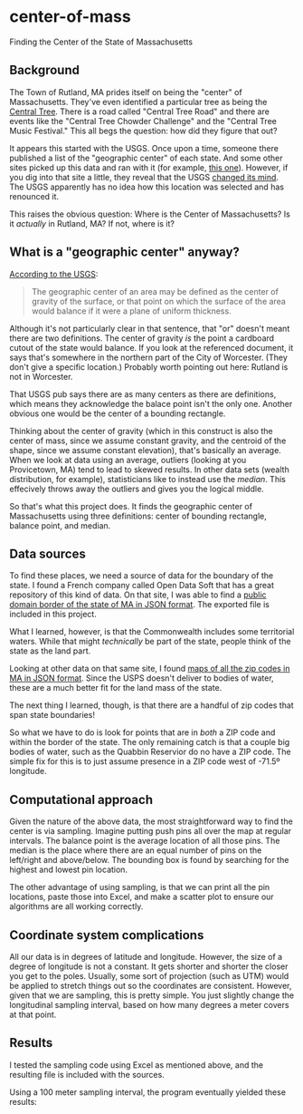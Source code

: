 # center-of-mass
Finding the Center of the State of Massachusetts

## Background

The Town of Rutland, MA prides itself on being the "center" of Massachusetts. They've even identified a particular tree as being the [Central Tree](https://www.google.com/maps/place/Central+Tree,+Geographical+Center+of+Massachusetts/@42.3773906,-71.9280109,17z/data=!4m13!1m7!3m6!1s0x89e3ffb63a179009:0xd3499f926e9ce6d6!2sCentral+Tree+Rd,+Rutland,+MA!3b1!8m2!3d42.3773906!4d-71.9258222!3m4!1s0x89e3ff4c6945dae3:0xc8d8503a3a6d63c5!8m2!3d42.3780333!4d-71.9265767). There is a road called "Central Tree Road" and there are events like the "Central Tree Chowder Challenge" and the "Central Tree Music Festival." This all begs the question: how did they figure that out?

It appears this started with the USGS. Once upon a time, someone there published a list of the "geographic center" of each state. And some other sites picked up this data and ran with it (for example, [this one](https://www.netstate.com/states/geography/ma_geography.htm)). However, if you dig into that site a little, they reveal that the USGS [changed its mind](https://www.netstate.com/subdocuments/geographic_center.htm). The USGS apparently has no idea how this location was selected and has renounced it.

This raises the obvious question: Where is the Center of Massachusetts? Is it *actually* in Rutland, MA? If not, where is it?

## What is a "geographic center" anyway?

[According to the USGS](https://pubs.er.usgs.gov/publication/70039437):
> The geographic center of an area may be defined as the center of gravity of the surface, or that point on which the surface of the area would balance if it were a plane of uniform thickness.

Although it's not particularly clear in that sentence, that "or" doesn't meant there are two definitions. The center of gravity *is* the point a cardboard cutout of the state would balance. If you look at the referenced document, it says that's somewhere in the northern part of the City of Worcester. (They don't give a specific location.) Probably worth pointing out here: Rutland is not in Worcester.

That USGS pub says there are as many centers as there are definitions, which means they acknowledge the balace point isn't the only one. Another obvious one would be the center of a bounding rectangle.

Thinking about the center of gravity (which in this construct is also the center of mass, since we assume constant gravity, and the centroid of the shape, since we assume constant elevation), that's basically an average. When we look at data using an average, outliers (looking at you Provicetown, MA) tend to lead to skewed results. In other data sets (wealth distribution, for example), statisticians like to instead use the *median*. This effecively throws away the outliers and gives you the logical middle.

So that's what this project does. It finds the geographic center of Massachusetts using three definitions: center of bounding rectangle, balance point, and median.

## Data sources

To find these places, we need a source of data for the boundary of the state. I found a French company called Open Data Soft that has a great repository of this kind of data. On that site, I was able to find a [public domain border of the state of MA in JSON format](https://data.opendatasoft.com/explore/dataset/georef-united-states-of-america-state-millesime%40public/map/?disjunctive.ste_code&disjunctive.ste_name&sort=year&q=massachusetts). The exported file is included in this project.

What I learned, however, is that the Commonwealth includes some territorial waters. While that might *technically* be part of the state, people think of the state as the land part.

Looking at other data on that same site, I found [maps of all the zip codes in MA in JSON format](https://data.opendatasoft.com/explore/dataset/georef-united-states-of-america-zcta5%40public/map/?disjunctive.ste_code&disjunctive.ste_name&disjunctive.coty_code&disjunctive.coty_name&disjunctive.zcta5_code&disjunctive.zcta5_name&sort=year&q=massachusetts&location=8,42.09976,-71.76237&basemap=jawg.streets). Since the USPS doesn't deliver to bodies of water, these are a much better fit for the land mass of the state.

The next thing I learned, though, is that there are a handful of zip codes that span state boundaries!

So what we have to do is look for points that are in *both* a ZIP code and within the border of the state. The only remaining catch is that a couple big bodies of water, such as the Quabbin Reservior do no have a ZIP code. The simple fix for this is to just assume presence in a ZIP code west of -71.5º longitude.

## Computational approach

Given the nature of the above data, the most straightforward way to find the center is via sampling. Imagine putting push pins all over the map at regular intervals. The balance point is the average location of all those pins. The median is the place where there are an equal number of pins on the left/right and above/below. The bounding box is found by searching for the highest and lowest pin location.

The other advantage of using sampling, is that we can print all the pin locations, paste those into Excel, and make a scatter plot to ensure our algorithms are all working correctly.

## Coordinate system complications

All our data is in degrees of latitude and longitude. However, the size of a degree of longitude is not a constant. It gets shorter and shorter the closer you get to the poles. Usually, some sort of projection (such as UTM) would be applied to stretch things out so the coordinates are consistent. However, given that we are sampling, this is pretty simple. You just slightly change the longitudinal sampling interval, based on how many degrees a meter covers at that point.

## Results

I tested the sampling code using Excel as mentioned above, and the resulting file is included with the sources.

Using a 100 meter sampling interval, the program eventually yielded these results:

